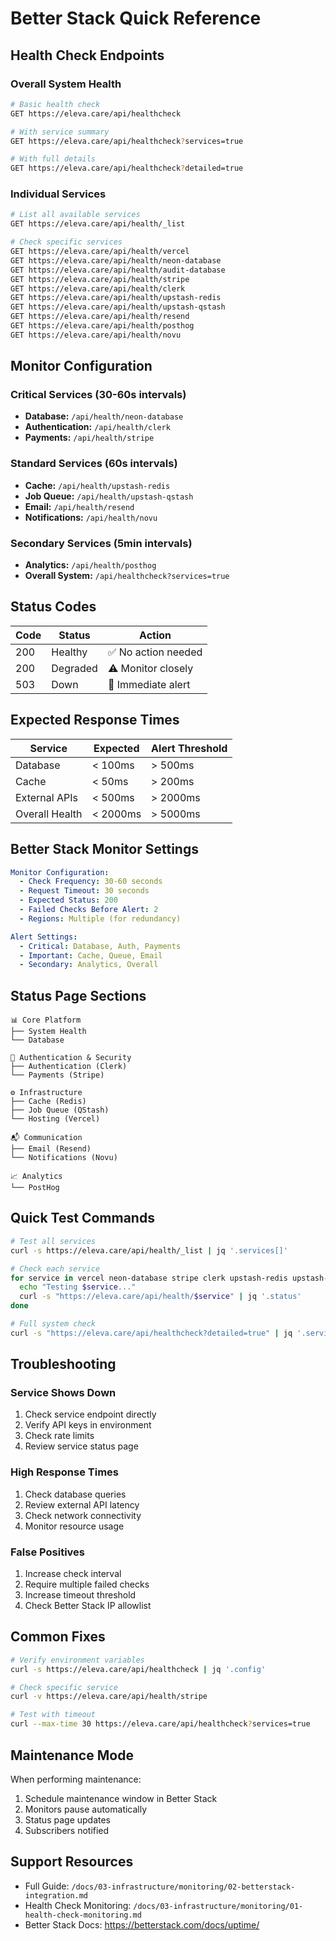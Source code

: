 # Better Stack Quick Reference

## Health Check Endpoints

### Overall System Health

```bash
# Basic health check
GET https://eleva.care/api/healthcheck

# With service summary
GET https://eleva.care/api/healthcheck?services=true

# With full details
GET https://eleva.care/api/healthcheck?detailed=true
```

### Individual Services

```bash
# List all available services
GET https://eleva.care/api/health/_list

# Check specific services
GET https://eleva.care/api/health/vercel
GET https://eleva.care/api/health/neon-database
GET https://eleva.care/api/health/audit-database
GET https://eleva.care/api/health/stripe
GET https://eleva.care/api/health/clerk
GET https://eleva.care/api/health/upstash-redis
GET https://eleva.care/api/health/upstash-qstash
GET https://eleva.care/api/health/resend
GET https://eleva.care/api/health/posthog
GET https://eleva.care/api/health/novu
```

## Monitor Configuration

### Critical Services (30-60s intervals)

- **Database:** `/api/health/neon-database`
- **Authentication:** `/api/health/clerk`
- **Payments:** `/api/health/stripe`

### Standard Services (60s intervals)

- **Cache:** `/api/health/upstash-redis`
- **Job Queue:** `/api/health/upstash-qstash`
- **Email:** `/api/health/resend`
- **Notifications:** `/api/health/novu`

### Secondary Services (5min intervals)

- **Analytics:** `/api/health/posthog`
- **Overall System:** `/api/healthcheck?services=true`

## Status Codes

| Code | Status   | Action              |
| ---- | -------- | ------------------- |
| 200  | Healthy  | ✅ No action needed |
| 200  | Degraded | ⚠️ Monitor closely  |
| 503  | Down     | 🚨 Immediate alert  |

## Expected Response Times

| Service        | Expected | Alert Threshold |
| -------------- | -------- | --------------- |
| Database       | < 100ms  | > 500ms         |
| Cache          | < 50ms   | > 200ms         |
| External APIs  | < 500ms  | > 2000ms        |
| Overall Health | < 2000ms | > 5000ms        |

## Better Stack Monitor Settings

```yaml
Monitor Configuration:
  - Check Frequency: 30-60 seconds
  - Request Timeout: 30 seconds
  - Expected Status: 200
  - Failed Checks Before Alert: 2
  - Regions: Multiple (for redundancy)

Alert Settings:
  - Critical: Database, Auth, Payments
  - Important: Cache, Queue, Email
  - Secondary: Analytics, Overall
```

## Status Page Sections

```
📊 Core Platform
├── System Health
└── Database

🔐 Authentication & Security
├── Authentication (Clerk)
└── Payments (Stripe)

⚙️ Infrastructure
├── Cache (Redis)
├── Job Queue (QStash)
└── Hosting (Vercel)

📬 Communication
├── Email (Resend)
└── Notifications (Novu)

📈 Analytics
└── PostHog
```

## Quick Test Commands

```bash
# Test all services
curl -s https://eleva.care/api/health/_list | jq '.services[]'

# Check each service
for service in vercel neon-database stripe clerk upstash-redis upstash-qstash resend posthog novu; do
  echo "Testing $service..."
  curl -s "https://eleva.care/api/health/$service" | jq '.status'
done

# Full system check
curl -s "https://eleva.care/api/healthcheck?detailed=true" | jq '.services'
```

## Troubleshooting

### Service Shows Down

1. Check service endpoint directly
2. Verify API keys in environment
3. Check rate limits
4. Review service status page

### High Response Times

1. Check database queries
2. Review external API latency
3. Check network connectivity
4. Monitor resource usage

### False Positives

1. Increase check interval
2. Require multiple failed checks
3. Increase timeout threshold
4. Check Better Stack IP allowlist

## Common Fixes

```bash
# Verify environment variables
curl -s https://eleva.care/api/healthcheck | jq '.config'

# Check specific service
curl -v https://eleva.care/api/health/stripe

# Test with timeout
curl --max-time 30 https://eleva.care/api/healthcheck?services=true
```

## Maintenance Mode

When performing maintenance:

1. Schedule maintenance window in Better Stack
2. Monitors pause automatically
3. Status page updates
4. Subscribers notified

## Support Resources

- Full Guide: `/docs/03-infrastructure/monitoring/02-betterstack-integration.md`
- Health Check Monitoring: `/docs/03-infrastructure/monitoring/01-health-check-monitoring.md`
- Better Stack Docs: https://betterstack.com/docs/uptime/
